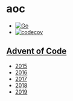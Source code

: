 # aoc


- [![Go](https://github.com/afarbos/aoc/workflows/Go/badge.svg)](https://github.com/afarbos/aoc/actions?query=workflow%3AGo+branch%3Amaster)
- [![codecov](https://codecov.io/gh/afarbos/aoc/branch/master/graph/badge.svg)](https://codecov.io/gh/afarbos/aoc)


## [Advent of Code](https://adventofcode.com/)

- [2015](https://adventofcode.com/2015)
- [2016](https://adventofcode.com/2016)
- [2017](https://adventofcode.com/2017)
- [2018](https://adventofcode.com/2018)
- [2019](https://adventofcode.com/2019)
